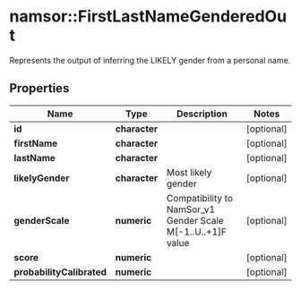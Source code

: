 # namsor::FirstLastNameGenderedOut

Represents the output of inferring the LIKELY gender from a personal name.
## Properties
Name | Type | Description | Notes
------------ | ------------- | ------------- | -------------
**id** | **character** |  | [optional] 
**firstName** | **character** |  | [optional] 
**lastName** | **character** |  | [optional] 
**likelyGender** | **character** | Most likely gender | [optional] 
**genderScale** | **numeric** | Compatibility to NamSor_v1 Gender Scale M[-1..U..+1]F value | [optional] 
**score** | **numeric** |  | [optional] 
**probabilityCalibrated** | **numeric** |  | [optional] 


